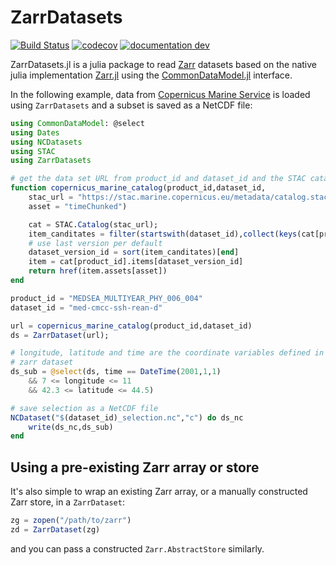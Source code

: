 # ZarrDatasets

[![Build Status](https://github.com/JuliaGeo/ZarrDatasets.jl/workflows/CI/badge.svg)](https://github.com/JuliaGeo/ZarrDatasets.jl/actions)
[![codecov](https://codecov.io/github/JuliaGeo/ZarrDatasets.jl/graph/badge.svg?token=WuKAW6lYXn)](https://codecov.io/github/JuliaGeo/ZarrDatasets.jl)
[![documentation dev](https://img.shields.io/badge/docs-dev-blue.svg)](https://juliageo.github.io/ZarrDatasets.jl/dev/)


ZarrDatasets.jl is a julia package to read [Zarr](https://zarr.dev/) datasets based on the native julia implementation [Zarr.jl](https://github.com/JuliaIO/Zarr.jl)
using the [CommonDataModel.jl](https://github.com/JuliaGeo/CommonDataModel.jl) interface.

In the following example, data from [Copernicus Marine Service](https://marine.copernicus.eu/) is loaded using `ZarrDatasets` and a subset
is saved as a NetCDF file:


```julia
using CommonDataModel: @select
using Dates
using NCDatasets
using STAC
using ZarrDatasets

# get the data set URL from product_id and dataset_id and the STAC catalog
function copernicus_marine_catalog(product_id,dataset_id,
    stac_url = "https://stac.marine.copernicus.eu/metadata/catalog.stac.json",
    asset = "timeChunked")

    cat = STAC.Catalog(stac_url);
    item_canditates = filter(startswith(dataset_id),collect(keys(cat[product_id].items)))
    # use last version per default
    dataset_version_id = sort(item_canditates)[end]
    item = cat[product_id].items[dataset_version_id]
    return href(item.assets[asset])
end

product_id = "MEDSEA_MULTIYEAR_PHY_006_004"
dataset_id = "med-cmcc-ssh-rean-d"

url = copernicus_marine_catalog(product_id,dataset_id)
ds = ZarrDataset(url);

# longitude, latitude and time are the coordinate variables defined in the
# zarr dataset
ds_sub = @select(ds, time == DateTime(2001,1,1)
    && 7 <= longitude <= 11
    && 42.3 <= latitude <= 44.5)

# save selection as a NetCDF file
NCDataset("$(dataset_id)_selection.nc","c") do ds_nc
    write(ds_nc,ds_sub)
end
```

## Using a pre-existing Zarr array or store

It's also simple to wrap an existing Zarr array, or a manually constructed Zarr store, in a `ZarrDataset`:

```julia
zg = zopen("/path/to/zarr")
zd = ZarrDataset(zg)
```

and you can pass a constructed `Zarr.AbstractStore` similarly.

